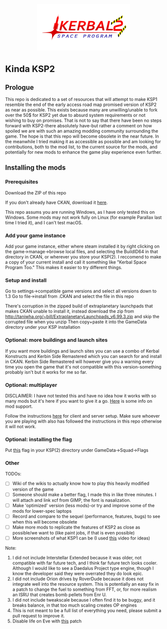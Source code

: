 
<p align="center">
    <a>
        <img width="300" src="flag/underconstruction.png">
    </a>
</p>

# Kinda KSP2

## Prologue

This repo is dedicated to a set of resources that will attempt to make KSP1 resemble the end of the early access road map promised version of KSP2 as near as possible. This exists because many are unwilling/unable to fork over the 50$ for KSP2 yet due to absurd system requirements or not wishing to buy on promises.
That is not to say that there have been no steps forward with KSP2-there absolutely have-but rather a comment on how spoiled we are with such an amazing modding community surrounding the game.
The hope is that this repo will become obsolete in the near future. In the meanwhile I tried making it as accessible as possible and am looking for contributions, both to the mod list, to the current source for the mods, and potentially for new mods to enhance the game play experience even further.

## Installing the mods

### Prerequisites

Download the ZIP of this repo

If you don't already have CKAN, download it [here](https://github.com/KSP-CKAN/CKAN/releases).

This repo assums you are running Windows, as I have only tested this on Windows. Some mods may not work fully on Linux (for example Parallax last time I tried it), and I can't test macOS.

### Add your game instance

Add your game instance, either where steam installed it by right clicking on the game->manage->browse local files, and selecting the BuildID64 in that directory in CKAN, or wherever you store your KSP(2). I reccomend to make a copy of your current install and call it something like "Kerbal Space Program Too." This makes it easier to try different things.

### Setup and install

Go to settings->compatible game versions and select all versions down to 1.3
Go to file->install from .CKAN and select the file in this repo

There's corruption in the zipped build of extraplanetary launchpads that makes CKAN unable to install it, instead download the zip from <http://taniwha.org/~bill/ExtraplanetaryLaunchpads_v6.99.3.zip> and skip the corrupted file when you unzip
Then copy+paste it into the GameData directory under your KSP installation

### Optional: more buildings and launch sites

If you want more buildings and launch sites you can use a combo of Kerbal Konstructs and Kerbin Side Remastered which you can search for and install in CKAN. Kerbin Side Remastered will however give you a warning every time you open the game that it's not compatible with this version-something probably isn't but it works for me so far.

### Optional: multiplayer

DISCLAIMER: I have not tested this and have no idea how it works with so many mods but it's here if you want to give it a go. [Here](https://github.com/LunaMultiplayer/LunaMultiplayer/wiki/Mod-support) is some info on mod support.

Follow the instructions [here](https://github.com/LunaMultiplayer/LunaMultiplayer/wiki/How-to-install-LMP) for client and server setup. Make sure whoever you are playing with also has followed the instructions in this repo otherwise it will not work.

### Optional: installing the flag

Put [this](flag/underconstruction.png) flag in your KSP(2) directory under GameData->Squad->Flags

### Other

TODOs:

- [ ] Wiki of the wikis to actually know how to play this heavily modified version of the game
- [ ] Someone should make a better flag, I made this in like three minutes. I will attach and link xcf from GIMP, the font is nasalization.
- [ ] Make 'optimized' version (less mods)-or try and improve some of the mods for lower-spec laptops
- [ ] Record and compare to the sequel (performance, features, bugs) to see when this will become obsolete
- [ ] Make more mods to replicate the features of KSP2 as close as possible/we want to (like paint jobs, if that is even possible)
- [ ] More screenshots of what KSP1 can be (I used [this](https://youtu.be/xlrgSH9JIp0) video for ideas)

Note:

1. I did not include Interstellar Extended because it was older, not compatible with far future tech, and I think far future tech looks cooler. Although I would like to see a Daedalus Project type engine, though I know the developer said they were overrated they do look epic.
2. I did not include Orion drives by RoverDude because it does not integrate well into the resource system. This is potentially an easy fix in a patch to change the fuel to something from FFT, or, for more realism an ISRU that creates bomb pellets from Enr U.
3. I did not include tweakscale because I often find it to be buggy, and it breaks balance, in that too much scaling creates OP engines
4. This is not meant to be a full list of everything you need, please submit a pull request to improve it.
5. Disable life on Eve with [this](https://drive.google.com/file/d/16-nTUbRgQescq4ajQtka1cJnaOzPcgPy/view) patch
